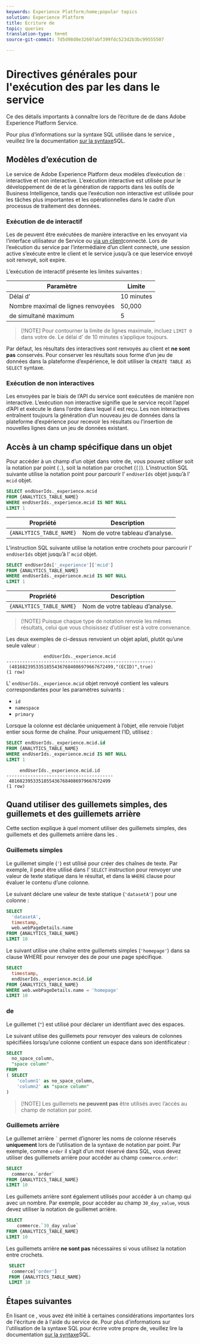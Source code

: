 ```yaml
---
keywords: Experience Platform;home;popular topics
solution: Experience Platform
title: Ecriture de
topic: queries
translation-type: tm+mt
source-git-commit: 7d5d98d8e32607abf399fdc523d2b3bc99555507

---
```



# Directives générales pour l&#39;exécution des  par les dans le service 

Ce  des détails importants à connaître lors de l’écriture de  de dans Adobe Experience Platform  Service.

Pour plus d&#39;informations sur la syntaxe SQL utilisée dans le service , veuillez lire la documentation [sur la syntaxe](../sql/syntax.md)SQL.

## Modèles d’exécution de 

Le service de Adobe Experience Platform  deux modèles d’exécution de  : interactive et non interactive. L’exécution interactive est utilisée pour le développement de  de et la génération de rapports dans les outils de Business Intelligence, tandis que l’exécution non interactive est utilisée pour les tâches plus importantes et les  opérationnelles dans le cadre d’un processus de traitement des données.

### Exécution de  de interactif

Les  de peuvent être exécutées de manière interactive en les envoyant via l’interface utilisateur de  Service ou [via un client](../clients/overview.md)connecté. Lors de l’exécution du service  par l’intermédiaire d’un client connecté, une session active s’exécute entre le client et le service  jusqu’à ce que leservice envoyé soit renvoyé, soit expire.

L’exécution de  interactif présente les limites suivantes :

| Paramètre | Limite |
| --------- | ---------- |
| Délai d’ | 10 minutes |
| Nombre maximal de lignes renvoyées | 50,000 |
|  de simultané maximum | 5 |

>[!NOTE] Pour contourner la limite de lignes maximale, incluez `LIMIT 0` dans votre  de. Le délai d’ de 10 minutes s’applique toujours.

Par défaut, les résultats des  interactives sont renvoyés au client et **ne sont pas** conservés. Pour conserver les résultats sous forme d’un jeu de données dans la plateforme d’expérience, le doit utiliser la `CREATE TABLE AS SELECT` syntaxe.

### Exécution de  non interactives

Les  envoyées par le biais de l’API du service  sont exécutées de manière non interactive. L’exécution non interactive signifie que le service  reçoit l’appel d’API et exécute le  dans l’ordre dans lequel il est reçu. Les  non interactives entraînent toujours la génération d’un nouveau jeu de données dans la plateforme d’expérience pour recevoir les résultats ou l’insertion de nouvelles lignes dans un jeu de données existant.

## Accès à un champ spécifique dans un objet

Pour accéder à un champ d’un objet dans votre  de, vous pouvez utiliser soit la notation par point (`.`), soit la notation par crochet (`[]`). L’instruction SQL suivante utilise la notation point pour parcourir l’ `endUserIds` objet jusqu’à l’ `mcid` objet.

```sql
SELECT endUserIds._experience.mcid
FROM {ANALYTICS_TABLE_NAME}
WHERE endUserIds._experience.mcid IS NOT NULL
LIMIT 1
```

| Propriété | Description |
| -------- | ----------- |
| `{ANALYTICS_TABLE_NAME}` | Nom de votre tableau d’analyse. |

L’instruction SQL suivante utilise la notation entre crochets pour parcourir l’ `endUserIds` objet jusqu’à l’ `mcid` objet.

```sql
SELECT endUserIds['_experience']['mcid']
FROM {ANALYTICS_TABLE_NAME}
WHERE endUserIds._experience.mcid IS NOT NULL
LIMIT 1
```

| Propriété | Description |
| -------- | ----------- |
| `{ANALYTICS_TABLE_NAME}` | Nom de votre tableau d’analyse. |

>[!NOTE] Puisque chaque type de notation renvoie les mêmes résultats, celui que vous choisissez d’utiliser est à votre convenance.

Les deux exemples de ci-dessus renvoient un objet aplati, plutôt qu’une seule valeur :

```console
              endUserIds._experience.mcid   
--------------------------------------------------------
 (48168239533518554367684086979667672499,"(ECID)",true)
(1 row)
```

L’ `endUserIds._experience.mcid` objet renvoyé contient les valeurs correspondantes pour les paramètres suivants :

- `id`
- `namespace`
- `primary`

Lorsque la colonne est déclarée uniquement à l’objet, elle renvoie l’objet entier sous forme de chaîne. Pour  uniquement l’ID, utilisez :

```sql
SELECT endUserIds._experience.mcid.id
FROM {ANALYTICS_TABLE_NAME}
WHERE endUserIds._experience.mcid IS NOT NULL
LIMIT 1
```

```console
     endUserIds._experience.mcid.id 
----------------------------------------
 48168239533518554367684086979667672499
(1 row)
```

## Quand utiliser des guillemets simples, des guillemets  et des guillemets arrière

Cette section explique à quel moment utiliser des guillemets simples, des guillemets  et des guillemets arrière dans les .

### Guillemets simples

Le guillemet simple (`'`) est utilisé pour créer des chaînes de texte. Par exemple, il peut être utilisé dans l’ `SELECT` instruction pour renvoyer une valeur de texte statique dans le résultat, et dans la `WHERE` clause pour évaluer le contenu d’une colonne.

Le suivant déclare une valeur de texte statique (`'datasetA'`) pour une colonne :

```sql
SELECT 
  'datasetA',
  timestamp,
  web.webPageDetails.name
FROM {ANALYTICS_TABLE_NAME}
LIMIT 10
```

Le suivant utilise une chaîne entre guillemets simples (`'homepage'`) dans sa clause WHERE pour renvoyer des  de pour une page spécifique.

```sql
SELECT 
  timestamp,
  endUserIds._experience.mcid.id
FROM {ANALYTICS_TABLE_NAME}
WHERE web.webPageDetails.name = 'homepage'
LIMIT 10
```

###  de

Le  guillemet (`"`) est utilisé pour déclarer un identifiant avec des espaces.

Le suivant utilise des guillemets  pour renvoyer des valeurs de colonnes spécifiées lorsqu’une colonne contient un espace dans son identificateur :

```sql
SELECT
  no_space_column,
  "space column"
FROM
( SELECT 
    'column1' as no_space_column,
    'column2' as "space column"
)
```

>[!NOTE] Les guillemets  **ne peuvent pas** être utilisés avec l’accès au champ de notation par point.

### Guillemets arrière

Le guillemet arrière `` ` `` permet d’ignorer les noms de colonne réservés **uniquement** lors de l’utilisation de la syntaxe de notation par point. Par exemple, comme `order` il s’agit d’un mot réservé dans SQL, vous devez utiliser des guillemets arrière pour accéder au champ `commerce.order`:

```sql
SELECT 
  commerce.`order`
FROM {ANALYTICS_TABLE_NAME}
LIMIT 10
```

Les guillemets arrière sont également utilisés pour accéder à un champ qui  avec un nombre. Par exemple, pour accéder au champ `30_day_value`, vous devez utiliser la notation de guillemet arrière.

```SQL
SELECT
    commerce.`30_day_value`
FROM {ANALYTICS_TABLE_NAME}
LIMIT 10
```

Les guillemets arrière **ne sont pas** nécessaires si vous utilisez la notation entre crochets.

```sql
 SELECT
  commerce['order']
 FROM {ANALYTICS_TABLE_NAME}
 LIMIT 10
```

## Étapes suivantes

En lisant ce , vous avez été initié à certaines considérations importantes lors de l&#39;écriture de  à l&#39;aide du service de. Pour plus d&#39;informations sur l&#39;utilisation de la syntaxe SQL pour écrire votre propre  de, veuillez lire la documentation [sur la syntaxe](../sql/syntax.md)SQL.
